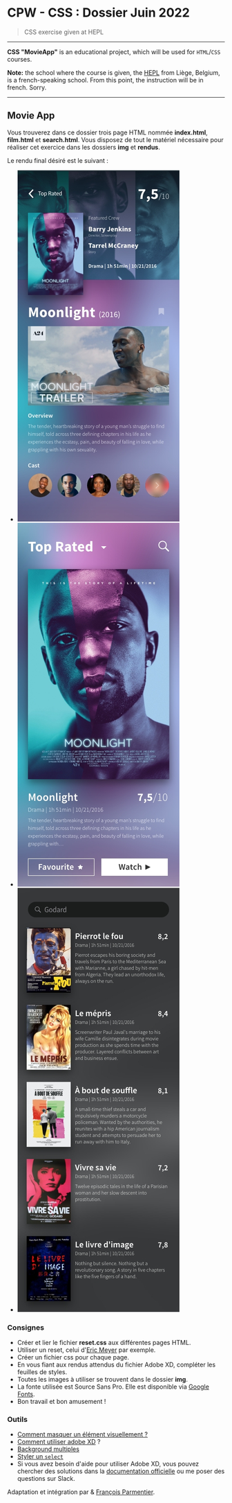 # CPW - CSS : Dossier Juin 2022

> CSS exercise given at HEPL

* * *

**CSS "MovieApp"** is an educational project, which will be used for `HTML`/`CSS` courses.

**Note:** the school where the course is given, the [HEPL](http://www.provincedeliege.be/hauteecole) from Liège, Belgium, is a french-speaking school. From this point, the instruction will be in french. Sorry.

* * *

## Movie App

Vous trouverez dans ce dossier trois page HTML nommée **index.html**, **film.html** et **search.html**.  Vous disposez de tout le matériel nécessaire pour réaliser cet exercice dans les dossiers **img** et **rendus**.

Le rendu final désiré est le suivant : 

- ![rendu final](./rendus/Film.jpg)
- ![rendu final](./rendus/Filmlist.jpg)
- ![rendu final](./rendus/Search.jpg)


### Consignes

* Créer et lier le fichier **reset.css** aux différentes pages HTML.
* Utiliser un reset, celui d'[Eric Meyer](https://meyerweb.com/eric/tools/css/reset/) par exemple.
* Créer un fichier css pour chaque page.
* En vous fiant aux rendus attendus du fichier Adobe XD, compléter les feuilles de styles.
* Toutes les images à utiliser se trouvent dans le dossier **img**.
* La fonte utilisée est Source Sans Pro. Elle est disponible via [Google Fonts](https://fonts.google.com/specimen/Source+Sans+Pro).
* Bon travail et bon amusement&nbsp;!

### Outils

- [Comment masquer un élément visuellement ?](https://css-tricks.com/places-its-tempting-to-use-display-none-but-dont/)
- [Comment utiliser adobe XD]( https://youtu.be/S-XJ1K2EuC0 ) ?
- [Background multiples](https://css-tricks.com/css-basics-using-multiple-backgrounds/)
- [Styler un `select`](https://codepen.io/5t3ph/pen/MWyyYNz)
- Si vous avez besoin d'aide pour utiliser Adobe XD, vous pouvez chercher des solutions dans la [documentation officielle](https://helpx.adobe.com/be_fr/xd/tutorials.html) ou me poser des questions sur Slack.


Adaptation et intégration par & [François Parmentier](https://github.com/fprms).

